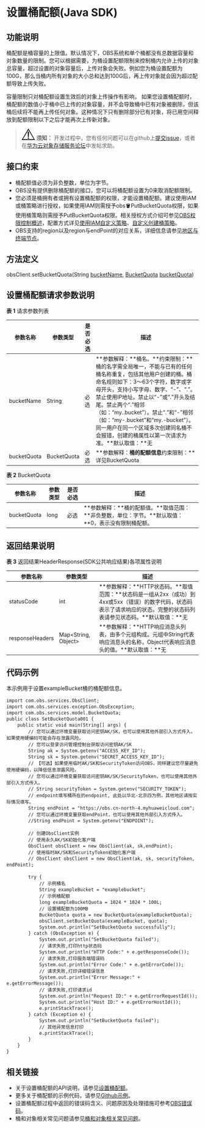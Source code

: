 # 设置桶配额\(Java SDK\)<a name="obs_21_0410"></a>

## 功能说明<a name="section6703932"></a>

桶配额是桶容量的上限值。默认情况下，OBS系统和单个桶都没有总数据容量和对象数量的限制。您可以根据需要，为桶设置配额限制来控制桶内允许上传的对象总容量，超过设置的对象容量后，上传对象会失败。例如您为桶设置配额为100G，那么当桶内所有对象的大小总和达到100G后，再上传对象就会因为超过配额导致上传失败。

容量限制只对桶配额设置生效后的对象上传操作有影响， 如果您设置桶配额时，桶配额的数值小于桶中已上传的对象容量，并不会导致桶中已有对象被删除，但该桶后续将不能再上传任何对象。这种情况下只有删除部分已有对象，将已用空间释放到配额限制以下之后才能再次上传新对象。

>![](public_sys-resources/icon-notice.gif) **须知：** 
>开发过程中，您有任何问题可以在github上[提交issue](https://github.com/huaweicloud/huaweicloud-sdk-java-obs/issues)，或者在[华为云对象存储服务论坛](https://bbs.huaweicloud.com/forum/forum-620-1.html)中发帖求助。

## 接口约束<a name="section10432511122020"></a>

-   桶配额值必须为非负整数，单位为字节。
-   OBS没有提供删除桶配额的接口，您可以将桶配额设置为0来取消配额限制。
-   您必须是桶拥有者或拥有设置桶配额的权限，才能设置桶配额。建议使用IAM或桶策略进行授权，如果使用IAM则需授予obs:bucket:PutBucketQuota权限，如果使用桶策略则需授予PutBucketQuota权限。相关授权方式介绍可参见[OBS权限控制概述](https://support.huaweicloud.com/perms-cfg-obs/obs_40_0001.html)，配置方式详见[使用IAM自定义策略](https://support.huaweicloud.com/usermanual-obs/obs_03_0121.html)、[自定义创建桶策略](https://support.huaweicloud.com/usermanual-obs/obs_03_0123.html)。
-   OBS支持的region以及region与endPoint的对应关系，详细信息请参见[地区与终端节点](https://developer.huaweicloud.com/endpoint?OBS)。

## 方法定义<a name="section54232412"></a>

obsClient.setBucketQuota\(String  [bucketName](#table14455523),  [BucketQuota](#table195191356482) [bucketQuota](#table14455523)\)

## 设置桶配额请求参数说明<a name="section29858833"></a>

**表 1**  请求参数列表

|**参数名称**|**参数类型**|**是否必选**|**描述**|
|--|--|--|--|
|bucketName|String|必选|**参数解释：**桶名。**约束限制：**桶的名字需全局唯一，不能与已有的任何桶名称重复，包括其他用户创建的桶。桶命名规则如下：3～63个字符，数字或字母开头，支持小写字母、数字、“-”、“.”。禁止使用IP地址。禁止以“-”或“.”开头及结尾。禁止两个“.”相邻（如：“my..bucket”）。禁止“.”和“-”相邻（如：“my-.bucket”和“my.-bucket”）。同一用户在同一个区域多次创建同名桶不会报错，创建的桶属性以第一次请求为准。**默认取值：**无|
|bucketQuota|BucketQuota|必选|**参数解释：**桶的配额信息**约束限制：**详见BucketQuota|


**表 2**  BucketQuota

|**参数名称**|**参数类型**|**是否必选**|**描述**|
|--|--|--|--|
|bucketQuota|long|必选|**参数解释：**桶的配额值。**取值范围：**非负整数，单位：字节。**默认取值：**0，表示没有限制桶配额。|


## 返回结果说明<a name="section1155011051819"></a>

**表 3**  返回结果HeaderResponse\(SDK公共响应结果\)各项属性说明

|**参数名称**|**参数类型**|**描述**|
|--|--|--|
|statusCode|int|**参数解释：**HTTP状态码。**取值范围：**状态码是一组从2xx（成功）到4xx或5xx（错误）的数字代码，状态码表示了请求响应的状态。完整的状态码列表请参见状态码。**默认取值：**无|
|responseHeaders|Map<String, Object>|**参数解释：**HTTP响应消息头列表，由多个元组构成。元组中String代表响应消息头的名称，Object代表响应消息头的值。**默认取值：**无|


## 代码示例<a name="section8517109534"></a>

本示例用于设置exampleBucket桶的桶配额信息。

```
import com.obs.services.ObsClient;
import com.obs.services.exception.ObsException;
import com.obs.services.model.BucketQuota;
public class SetBucketQuota001 {
    public static void main(String[] args) {
        // 您可以通过环境变量获取访问密钥AK/SK，也可以使用其他外部引入方式传入。如果使用硬编码可能会存在泄露风险。
        // 您可以登录访问管理控制台获取访问密钥AK/SK
        String ak = System.getenv("ACCESS_KEY_ID");
        String sk = System.getenv("SECRET_ACCESS_KEY_ID");
        // 【可选】如果使用临时AK/SK和SecurityToken访问OBS，同样建议您尽量避免使用硬编码，以降低信息泄露风险。
        // 您可以通过环境变量获取访问密钥AK/SK/SecurityToken，也可以使用其他外部引入方式传入。
        // String securityToken = System.getenv("SECURITY_TOKEN");
        // endpoint填写桶所在的endpoint, 此处以华北-北京四为例，其他地区请按实际情况填写。
        String endPoint = "https://obs.cn-north-4.myhuaweicloud.com";
        // 您可以通过环境变量获取endPoint，也可以使用其他外部引入方式传入。
        //String endPoint = System.getenv("ENDPOINT");
        
        // 创建ObsClient实例
        // 使用永久AK/SK初始化客户端
        ObsClient obsClient = new ObsClient(ak, sk,endPoint);
        // 使用临时AK/SK和SecurityToken初始化客户端
        // ObsClient obsClient = new ObsClient(ak, sk, securityToken, endPoint);

        try {
            // 示例桶名
            String exampleBucket = "examplebucket";
            // 示例桶配额
            long exampleBucketQuota = 1024 * 1024 * 100L;
            // 设置桶配额为100MB
            BucketQuota quota = new BucketQuota(exampleBucketQuota);
            obsClient.setBucketQuota(exampleBucket, quota);
            System.out.println("SetBucketQuota successfully");
        } catch (ObsException e) {
            System.out.println("SetBucketQuota failed");
            // 请求失败,打印http状态码
            System.out.println("HTTP Code:" + e.getResponseCode());
            // 请求失败,打印服务端错误码
            System.out.println("Error Code:" + e.getErrorCode());
            // 请求失败,打印详细错误信息
            System.out.println("Error Message:" + e.getErrorMessage());
            // 请求失败,打印请求id
            System.out.println("Request ID:" + e.getErrorRequestId());
            System.out.println("Host ID:" + e.getErrorHostId());
            e.printStackTrace();
        } catch (Exception e) {
            System.out.println("SetBucketQuota failed");
            // 其他异常信息打印
            e.printStackTrace();
        }
    }
}
```

## 相关链接<a name="section1424412152448"></a>

-   关于设置桶配额的API说明，请参见[设置桶配额](https://support.huaweicloud.com/api-obs/obs_04_0052.html)。
-   更多关于桶配额的示例代码，请参见[Github示例](https://github.com/huaweicloud/huaweicloud-sdk-java-obs/blob/master/app/src/test/java/samples_java/BucketOperationsSample.java)。
-   设置桶配额过程中返回的错误码含义、问题原因及处理措施可参考[OBS错误码](https://support.huaweicloud.com/api-obs/obs_04_0115.html#section1)。
-   桶和对象相关常见问题请参见[桶和对象相关常见问题](https://support.huaweicloud.com/obs_faq/obs_faq_1200.html)。

